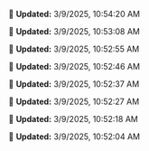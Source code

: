 
🔄 **Updated:** 3/9/2025, 10:54:20 AM


🔄 **Updated:** 3/9/2025, 10:53:08 AM


🔄 **Updated:** 3/9/2025, 10:52:55 AM


🔄 **Updated:** 3/9/2025, 10:52:46 AM


🔄 **Updated:** 3/9/2025, 10:52:37 AM


🔄 **Updated:** 3/9/2025, 10:52:27 AM


🔄 **Updated:** 3/9/2025, 10:52:18 AM


🔄 **Updated:** 3/9/2025, 10:52:04 AM









